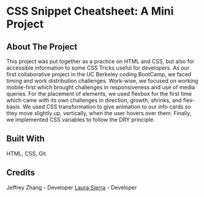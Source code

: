 # CSS Snippet Cheatsheet: A Mini Project

## About The Project

This project was put together as a practice on HTML and CSS, but also for accessible information to some CSS Tricks useful for developers. As our first collaborative project in the UC Berkeley coding BootCamp, we faced timing and work distribution challenges. Work-wise, we focused on working mobile-first which brought challenges in responsiveness and use of media queries. For the placement of elements, we used flexbox for the first time which came with its own challenges in direction, growth, shrinks, and flex-basis. We used CSS transformation to give animation to our info cards so they move slightly up, vertically, when the user hovers over them. Finally, we implemented CSS variables to follow the DRY principle.

## Built With

HTML, CSS, Git.

## Credits

Jeffrey Zhang - Developer
[Laura Sierra](https://github.com/laurasierra17) - Developer